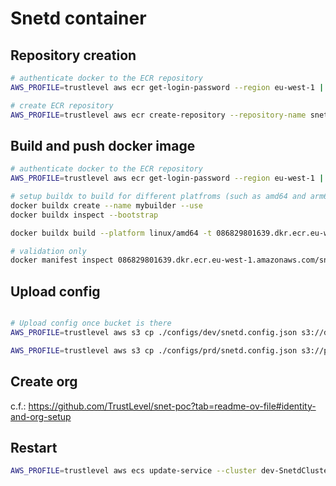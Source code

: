 # Snetd container

## Repository creation

```bash
# authenticate docker to the ECR repository
AWS_PROFILE=trustlevel aws ecr get-login-password --region eu-west-1 | docker login --username AWS --password-stdin 086829801639.dkr.ecr.eu-west-1.amazonaws.com

# create ECR repository
AWS_PROFILE=trustlevel aws ecr create-repository --repository-name snetd --region eu-west-1
```

## Build and push docker image

```bash
# authenticate docker to the ECR repository
AWS_PROFILE=trustlevel aws ecr get-login-password --region eu-west-1 | docker login --username AWS --password-stdin 086829801639.dkr.ecr.eu-west-1.amazonaws.com

# setup buildx to build for different platfroms (such as amd64 and arm64)
docker buildx create --name mybuilder --use
docker buildx inspect --bootstrap

docker buildx build --platform linux/amd64 -t 086829801639.dkr.ecr.eu-west-1.amazonaws.com/snetd:latest --push .

# validation only
docker manifest inspect 086829801639.dkr.ecr.eu-west-1.amazonaws.com/snetd:latest
```

## Upload config

```bash

# Upload config once bucket is there
AWS_PROFILE=trustlevel aws s3 cp ./configs/dev/snetd.config.json s3://dev-snetd-config/snetd.config.json

AWS_PROFILE=trustlevel aws s3 cp ./configs/prd/snetd.config.json s3://prd-snetd-config/snetd.config.json

```

## Create org

 c.f.: https://github.com/TrustLevel/snet-poc?tab=readme-ov-file#identity-and-org-setup

## Restart

```bash
AWS_PROFILE=trustlevel aws ecs update-service --cluster dev-SnetdCluster --service dev-SnetdFargateService --force-new-deployment --region eu-west-1 
```
